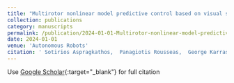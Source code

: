 ```yaml
---
title: "Multirotor nonlinear model predictive control based on visual servoing of evolving features"
collection: publications
category: manuscripts
permalink: /publication/2024-01-01-Multirotor-nonlinear-model-predictive-control-based-on-visual-servoing-of-evolving-features
date: 2024-01-01
venue: 'Autonomous Robots'
citation: ' Sotirios Aspragkathos,  Panagiotis Rousseas,  George Karras,  Kostas Kyriakopoulos, &quot;Multirotor nonlinear model predictive control based on visual servoing of evolving features.&quot; Autonomous Robots, 2024.'
---
```

Use [Google Scholar](https://scholar.google.com/scholar?q=Multirotor+nonlinear+model+predictive+control+based+on+visual+servoing+of+evolving+features){:target="_blank"} for full citation
